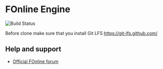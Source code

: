 # FOnline Engine

![Build Status](https://ci.fonline.ru/buildStatus/icon?job=fonline_debug/master)

Before clone make sure that you install Git LFS
https://git-lfs.github.com/

## Help and support
- [Official FOnline forum](https://fonline.ru/)
